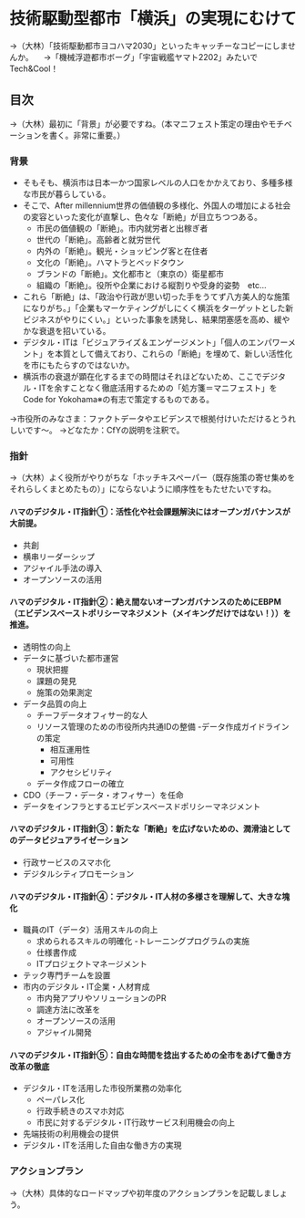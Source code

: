# 技術駆動型都市「横浜」の実現にむけて
→（大林）「技術駆動都市ヨコハマ2030」といったキャッチーなコピーにしませんか。
　→「機械浮遊都市ボーグ」「宇宙戦艦ヤマト2202」みたいでTech&Cool！

## 目次
→（大林）最初に「背景」が必要ですね。（本マニフェスト策定の理由やモチベーションを書く。非常に重要。）

### 背景
- そもそも、横浜市は日本一かつ国家レベルの人口をかかえており、多種多様な市民が暮らしている。
- そこで、After millennium世界の価値観の多様化、外国人の増加による社会の変容といった変化が直撃し、色々な「断絶」が目立ちつつある。
	- 市民の価値観の「断絶」。市内就労者と出稼ぎ者
	- 世代の「断絶」。高齢者と就労世代
	- 内外の「断絶」。観光・ショッピング客と在住者
	- 文化の「断絶」。ハマトラとベッドタウン
	- ブランドの「断絶」。文化都市と（東京の）衛星都市
	- 組織の「断絶」。役所や企業における縦割りや受身的姿勢　etc…
- これら「断絶」は、「政治や行政が思い切った手をうてず八方美人的な施策になりがち。」「企業もマーケティングがしにくく横浜をターゲットとした新ビジネスがやりにくい。」といった事象を誘発し、結果閉塞感を高め、緩やかな衰退を招いている。
- デジタル・ITは「ビジュアライズ＆エンゲージメント」「個人のエンパワーメント」を本質として備えており、これらの「断絶」を埋めて、新しい活性化を市にもたらすのではないか。
- 横浜市の衰退が顕在化するまでの時間はそれほどないため、ここでデジタル・ITを余すことなく徹底活用するための「処方箋＝マニフェスト」をCode for Yokohama※の有志で策定するものである。

→市役所のみなさま：ファクトデータやエビデンスで根拠付けいただけるとうれしいです～。
→どなたか：CfYの説明を注釈で。

### 指針
→（大林）よく役所がやりがちな「ホッチキスペーパー（既存施策の寄せ集めをそれらしくまとめたもの）」にならないように順序性をもたせたいですね。

#### ハマのデジタル・IT指針①：活性化や社会課題解決にはオープンガバナンスが大前提。
- 共創
- 横串リーダーシップ
- アジャイル手法の導入
- オープンソースの活用

#### ハマのデジタル・IT指針②：絶え間ないオープンガバナンスのためにEBPM（エビデンスベーストポリシーマネジメント（メイキングだけではない！））を推進。
- 透明性の向上
- データに基づいた都市運営
	- 現状把握
	- 課題の発見
	- 施策の効果測定
- データ品質の向上
	- チーフデータオフィサー的な人
	- リソース管理のための市役所内共通IDの整備
	-データ作成ガイドラインの策定
		- 相互運用性
		- 可用性
		- アクセシビリティ
	- データ作成フローの確立
- CDO（チーフ・データ・オフィサー）を任命
- データをインフラとするエビデンスベースドポリシーマネジメント

#### ハマのデジタル・IT指針③：新たな「断絶」を広げないための、潤滑油としてのデータビジュアライゼーション
- 行政サービスのスマホ化
- デジタルシティプロモーション

#### ハマのデジタル・IT指針④：デジタル・IT人材の多様さを理解して、大きな塊化
- 職員のIT（データ）活用スキルの向上
	- 求められるスキルの明確化
	-トレーニングプログラムの実施
	- 仕様書作成
	- ITプロジェクトマネージメント
- テック専門チームを設置
- 市内のデジタル・IT企業・人材育成
	- 市内発アプリやソリューションのPR
	- 調達方法に改革を
	- オープンソースの活用
	- アジャイル開発

#### ハマのデジタル・IT指針⑤：自由な時間を捻出するための全市をあげて働き方改革の徹底
- デジタル・ITを活用した市役所業務の効率化
	- ペーパレス化
	- 行政手続きのスマホ対応
	- 市民に対するデジタル・IT行政サービス利用機会の向上
- 先端技術の利用機会の提供
- デジタル・ITを活用した自由な働き方の実現

### アクションプラン
→（大林）具体的なロードマップや初年度のアクションプランを記載しましょう。
